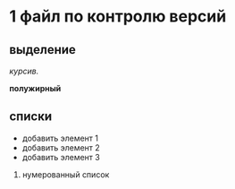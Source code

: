 # 1 файл по контролю версий


## выделение

*курсив.*

**полужирный**

## списки

* добавить элемент 1
* добавить элемент 2
* добавить элемент 3

1. нумерованный список
